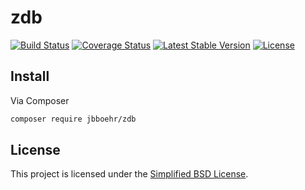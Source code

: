 
# zdb

[![Build Status](https://travis-ci.org/jbboehr/zdb.svg?branch=master)](https://travis-ci.org/jbboehr/zdb)
[![Coverage Status](https://coveralls.io/repos/github/jbboehr/zdb/badge.svg?branch=master)](https://coveralls.io/github/jbboehr/zdb?branch=master)
[![Latest Stable Version](https://poser.pugx.org/jbboehr/zdb/v/stable.svg)](https://packagist.org/packages/jbboehr/zdb)
[![License](https://poser.pugx.org/jbboehr/zdb/license.svg)](https://packagist.org/packages/jbboehr/zdb)


## Install

Via Composer

``` bash
composer require jbboehr/zdb
```


## License

This project is licensed under the [Simplified BSD License](LICENSE.md).
